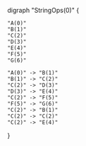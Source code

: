 digraph "StringOps(0)" {

    "A(0)"
    "B(1)"
    "C(2)"
    "D(3)"
    "E(4)"
    "F(5)"
    "G(6)"

    "A(0)" -> "B(1)"
    "B(1)" -> "C(2)"
    "C(2)" -> "D(3)"
    "D(3)" -> "E(4)"
    "C(2)" -> "F(5)"
    "F(5)" -> "G(6)"
    "C(2)" -> "B(1)"
    "C(2)" -> "C(2)"
    "C(2)" -> "E(4)"

}
